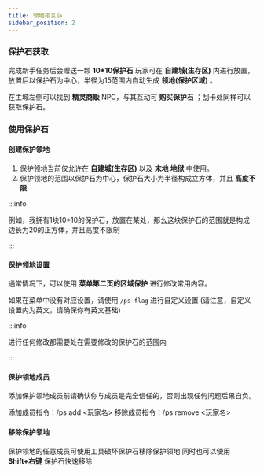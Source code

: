 ```yaml
---
title: 领地相关👍
sidebar_position: 2
---
```


### 保护石获取

完成新手任务后会赠送一颗 **10*10保护石** 玩家可在 **自建城(生存区)** 内进行放置，放置后以保护石为中心，半径为15范围内自动生成 **领地(保护区域)** 。

在主城左侧可以找到 **精灵商贩** NPC，与其互动可 **购买保护石** ；刮卡处同样可以获取保护石。

### 使用保护石

#### 创建保护领地

1. 保护领地当前仅允许在 **自建城(生存区)** 以及 **末地** **地狱** 中使用。
2. 保护领地的范围以保护石为中心，保护石大小为半径构成立方体，并且 **高度不限**

:::info

例如，我拥有1块10*10的保护石，放置在某处，那么这块保护石的范围就是构成边长为20的正方体，并且高度不限制

:::

#### 保护领地设置

通常情况下，可以使用 **菜单第二页的区域保护** 进行修改常用内容。

如果在菜单中没有对应设置，请使用 `/ps flag` 进行自定义设置
(请注意，自定义设置内为英文，请确保你有英文基础)

:::info

进行任何修改都需要处在需要修改的保护石的范围内

:::

#### 保护领地成员

添加保护领地成员前请确认你与成员是完全信任的，否则出现任何问题后果自负。

添加成员指令：/ps add <玩家名>
移除成员指令：/ps remove <玩家名>

#### 移除保护领地

保护领地的任意成员可使用工具破坏保护石移除保护领地
同时也可以使用 **Shift+右键** 保护石快速移除


